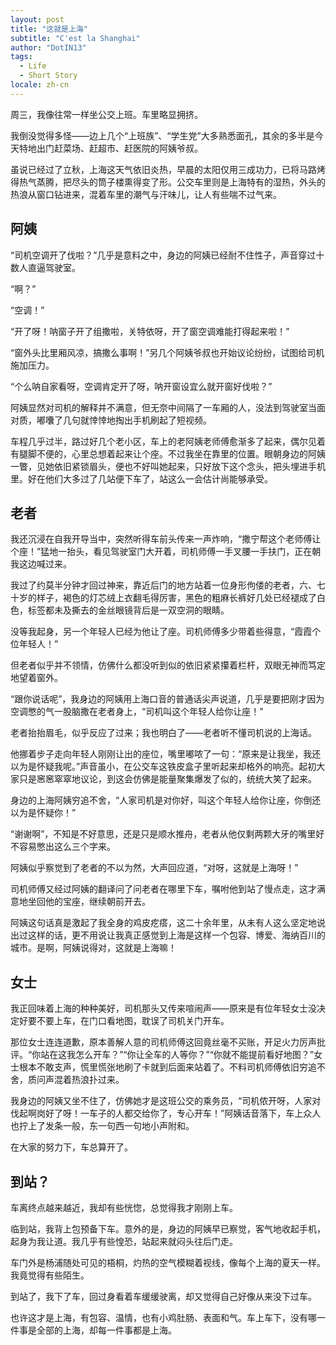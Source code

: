 ```yaml
---
layout: post
title: "这就是上海"
subtitle: "C'est la Shanghai"
author: "DotIN13"
tags:
  - Life
  - Short Story
locale: zh-cn
---
```


周三，我像往常一样坐公交上班。车里略显拥挤。

我倒没觉得多怪——边上几个“上班族”、“学生党”大多熟悉面孔，其余的多半是今天特地出门赶菜场、赶超市、赶医院的阿姨爷叔。

虽说已经过了立秋，上海这天气依旧炎热，早晨的太阳仅用三成功力，已将马路烤得热气蒸腾，把尽头的筒子楼熏得变了形。公交车里则是上海特有的湿热，外头的热浪从窗口钻进来，混着车里的潮气与汗味儿，让人有些喘不过气来。

## 阿姨

“司机空调开了伐啦？”几乎是意料之中，身边的阿姨已经耐不住性子，声音穿过十数人直逼驾驶室。

“啊？”

“空调！”

“开了呀！呐窗子开了组撒啦，关特依呀，开了窗空调难能打得起来啦！”

“窗外头比里厢风凉，搞撒么事啊！”另几个阿姨爷叔也开始议论纷纷，试图给司机施加压力。

“个么呐自家看呀，空调肯定开了呀，呐开窗设宜么就开窗好伐啦？”

阿姨显然对司机的解释并不满意，但无奈中间隔了一车厢的人，没法到驾驶室当面对质，嘟囔了几句就悻悻地掏出手机刷起了短视频。

车程几乎过半，路过好几个老小区，车上的老阿姨老师傅愈渐多了起来，偶尔见着有腿脚不便的，心里总想着起来让个座。不过我坐在靠里的位置。眼朝身边的阿姨一瞥，见她依旧紧锁眉头，便也不好叫她起来，只好放下这个念头，把头埋进手机里。好在他们大多过了几站便下车了，站这么一会估计尚能够承受。

## 老者

我还沉浸在自我开导当中，突然听得车前头传来一声炸响，“撒宁帮这个老师傅让个座！”猛地一抬头，看见驾驶室门大开着，司机师傅一手叉腰一手扶门，正在朝我这边喊过来。

我过了约莫半分钟才回过神来，靠近后门的地方站着一位身形佝偻的老者，六、七十岁的样子，褐色的灯芯绒上衣翻毛得厉害，黑色的粗麻长裤好几处已经褪成了白色，标签都未及撕去的金丝眼镜背后是一双空洞的眼睛。

没等我起身，另一个年轻人已经为他让了座。司机师傅多少带着些得意，“霞霞个位年轻人！”

但老者似乎并不领情，仿佛什么都没听到似的依旧紧紧攥着栏杆，双眼无神而笃定地望着窗外。

“跟你说话呢”，我身边的阿姨用上海口音的普通话尖声说道，几乎是要把刚才因为空调憋的气一股脑撒在老者身上，“司机叫这个年轻人给你让座！”

老者抬抬眉毛，似乎反应了过来；我也明白了——老者听不懂司机说的上海话。

他挪着步子走向年轻人刚刚让出的座位，嘴里嘟哝了一句：“原来是让我坐，我还以为是怀疑我呢。”声音虽小，在公交车这铁皮盒子里听起来却格外的响亮。起初大家只是窸窸窣窣地议论，到这会仿佛是能量聚集爆发了似的，统统大笑了起来。

身边的上海阿姨穷追不舍，“人家司机是对你好，叫这个年轻人给你让座，你倒还以为是怀疑你！”

“谢谢啊”，不知是不好意思，还是只是顺水推舟，老者从他仅剩两颗大牙的嘴里好不容易憋出这么三个字来。

阿姨似乎察觉到了老者的不以为然，大声回应道，“对呀，这就是上海呀！”

司机师傅又经过阿姨的翻译问了问老者在哪里下车，嘱咐他到站了慢点走，这才满意地坐回他的宝座，继续朝前开去。

阿姨这句话真是激起了我全身的鸡皮疙瘩，这二十余年里，从未有人这么坚定地说出过这样的话，更不用说让我真正感觉到上海是这样一个包容、博爱、海纳百川的城市。是啊，阿姨说得对，这就是上海嘛！

## 女士

我正回味着上海的种种美好，司机那头又传来喧闹声——原来是有位年轻女士没决定好要不要上车，在门口看地图，耽误了司机关门开车。

那位女士连连道歉，原本善解人意的司机师傅这回竟丝毫不买账，开足火力厉声批评。“你站在这我怎么开车？”“你让全车的人等你？”“你就不能提前看好地图？”女士根本不敢支声，慌里慌张地刷了卡就到后面来站着了。不料司机师傅依旧穷追不舍，质问声混着热浪扑过来。

我身边的阿姨又坐不住了，仿佛她才是这班公交的乘务员，“司机侬开呀，人家对伐起啊岗好了呀！一车子的人都交给你了，专心开车！”阿姨话音落下，车上众人也拧上了发条一般，东一句西一句地小声附和。

在大家的努力下，车总算开了。

## 到站？

车离终点越来越近，我却有些恍惚，总觉得我才刚刚上车。

临到站，我背上包预备下车。意外的是，身边的阿姨早已察觉，客气地收起手机，起身为我让道。我几乎有些惶恐，站起来就闷头往后门走。

车门外是杨浦随处可见的梧桐，灼热的空气模糊着视线，像每个上海的夏天一样。我竟觉得有些陌生。

到站了，我下了车，回过身看着车缓缓驶离，却又觉得自己好像从来没下过车。

也许这才是上海，有包容、温情，也有小鸡肚肠、表面和气。车上车下，没有哪一件事是全部的上海，却每一件事都是上海。
